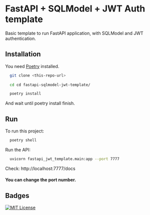 
# FastAPI + SQLModel + JWT Auth template


Basic template to run FastAPI application, with SQLModel and JWT authentication.
## Installation

You need [Poetry](https://python-poetry.org/docs/ "Install Poetry") installed.

```bash
  git clone <this-repo-url>
  
  cd cd fastapi-sqlmodel-jwt-template/

  poetry install
```

And wait until poetry install finish.
    
## Run

To run this project:

```bash
  poetry shell
```

Run the API:
```bash
  uvicorn fastapi_jwt_template.main:app --port 7777
```

Check: http://localhost:7777/docs



#### You can change the port number.
## Badges


[![MIT License](https://img.shields.io/badge/License-MIT-green.svg)](https://choosealicense.com/licenses/mit/)